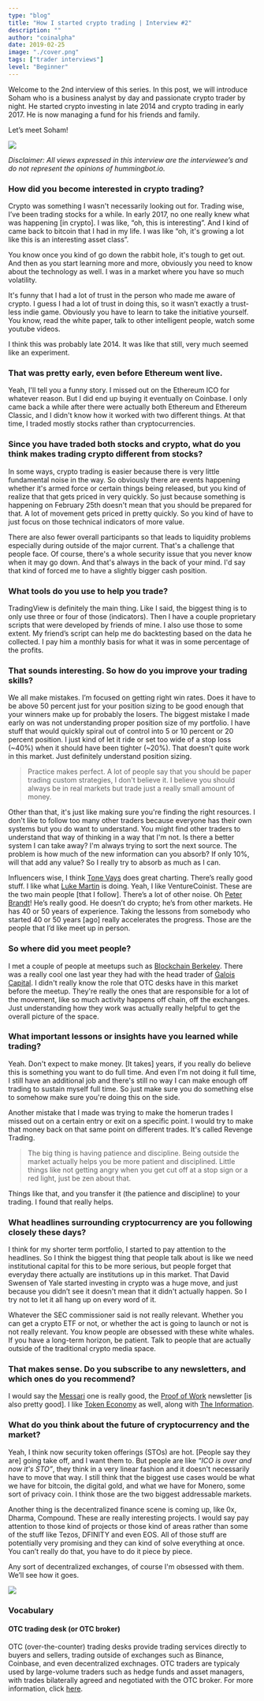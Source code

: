 ```yaml
---
type: "blog"
title: "How I started crypto trading | Interview #2"
description: ""
author: "coinalpha"
date: 2019-02-25
image: "./cover.png"
tags: ["trader interviews"]
level: "Beginner"
---
```


Welcome to the 2nd interview of this series. In this post, we will introduce Soham who is a business analyst by day and passionate crypto trader by night. He started crypto investing in late 2014 and crypto trading in early 2017. He is now managing a fund for his friends and family.

Let’s meet Soham!

![](./image1.png)

*Disclaimer: All views expressed in this interview are the interviewee’s and do not represent the opinions of hummingbot.io.*

### How did you become interested in crypto trading?

Crypto was something I wasn't necessarily looking out for. Trading wise, I’ve been trading stocks for a while. In early 2017, no one really knew what was happening [in crypto]. I was like, “oh, this is interesting”. And I kind of came back to bitcoin that I had in my life. I was like “oh, it's growing a lot like this is an interesting asset class”.

<!-- more -->

You know once you kind of go down the rabbit hole, it's tough to get out. And then as you start learning more and more, obviously you need to know about the technology as well. I was in a market where you have so much volatility.

It's funny that I had a lot of trust in the person who made me aware of crypto. I guess I had a lot of trust in doing this, so it wasn’t exactly a trust-less indie game. Obviously you have to learn to take the initiative yourself. You know, read the white paper, talk to other intelligent people, watch some youtube videos.

I think this was probably late 2014. It was like that still, very much seemed like an experiment.

### That was pretty early, even before Ethereum went live.

Yeah, I'll tell you a funny story. I missed out on the Ethereum ICO for whatever reason. But I did end up buying it eventually on Coinbase. I only came back a while after there were actually both Ethereum and Ethereum Classic, and I didn't know how it worked with two different things. At that time, I traded mostly stocks rather than cryptocurrencies.

### Since you have traded both stocks and crypto, what do you think makes trading crypto different from stocks?

In some ways, crypto trading is easier because there is very little fundamental noise in the way. So obviously there are events happening whether it's armed force or certain things being released, but you kind of realize that that gets priced in very quickly. So just because something is happening on February 25th doesn't mean that you should be prepared for that. A lot of movement gets priced in pretty quickly. So you kind of have to just focus on those technical indicators of more value.

There are also fewer overall participants so that leads to liquidity problems especially during outside of the major current. That's a challenge that people face. Of course, there's a whole security issue that you never know when it may go down. And that's always in the back of your mind. I'd say that kind of forced me to have a slightly bigger cash position.

### What tools do you use to help you trade?

TradingView is definitely the main thing. Like I said, the biggest thing is to only use three or four of those (indicators). Then I have a couple proprietary scripts that were developed by friends of mine. I also use those to some extent. My friend’s script can help me do backtesting based on the data he collected. I pay him a monthly basis for what it was in some percentage of the profits.

### That sounds interesting. So how do you improve your trading skills?

We all make mistakes. I’m focused on getting right win rates. Does it have to be above 50 percent just for your position sizing to be good enough that your winners make up for probably the losers. The biggest mistake I made early on was not understanding proper position size of my portfolio. I have stuff that would quickly spiral out of control into 5 or 10 percent or 20 percent position. I just kind of let it ride or set too wide of a stop loss (~40%) when it should have been tighter (~20%). That doesn't quite work in this market. Just definitely understand position sizing.

>Practice makes perfect. A lot of people say that you should be paper trading custom strategies, I don't believe it. I believe you should always be in real markets but trade just a really small amount of money.

Other than that, it's just like making sure you're finding the right resources. I don't like to follow too many other traders because everyone has their own systems but you do want to understand. You might find other traders to understand that way of thinking in a way that I'm not. Is there a better system I can take away? I'm always trying to sort the next source. The problem is how much of the new information can you absorb?  If only 10%, will that add any value? So I really try to absorb as much as I can.

Influencers wise, I think <a href="https://www.youtube.com/channel/UCbiWJYRg8luWHnmNkJRZEnw" target="_blank">Tone Vays</a> does great charting. There’s really good stuff. I like what <a href="https://twitter.com/venturecoinist" target="_blank">Luke Martin</a> is doing. Yeah, I like VentureCoinist. These are the two main people [that I follow]. There’s a lot of other noise. Oh <a href="https://twitter.com/PeterLBrandt" target="_blank">Peter Brandt</a>! He’s really good. He doesn’t do crypto; he’s from other markets. He has 40 or 50 years of experience. Taking the lessons from somebody who started 40 or 50 years [ago] really accelerates the progress. Those are the people that I’d like meet up in person.

### So where did you meet people?
I met a couple of people at meetups such as <a href="https://blockchain.berkeley.edu/" target="_blank">Blockchain Berkeley</a>. There was a really cool one last year they had with the head trader of <a href="https://galois.capital/" target="_blank">Galois Capital</a>. I didn't really know the role that OTC desks have in this market before the meetup. They're really the ones that are responsible for a lot of the movement, like so much activity happens off chain, off the exchanges. Just understanding how they work was actually really helpful to get the overall picture of the space.

### What important lessons or insights have you learned while trading?

Yeah. Don't expect to make money. [It takes] years, if you really do believe this is something you want to do full time. And even I'm not doing it full time, I still have an additional job and there's still no way I can make enough off trading to sustain myself full time. So just make sure you do something else to somehow make sure you're doing this on the side.

Another mistake that I made was trying to make the homerun trades I missed out on a certain entry or exit on a specific point. I would try to make that money back on that same point on different trades. It's called Revenge Trading.

>The big thing is having patience and discipline. Being outside the market actually helps you be more patient and disciplined. Little things like not getting angry when you get cut off at a stop sign or a red light, just be zen about that.

Things like that, and you transfer it (the patience and discipline) to your trading. I found that really helps.

### What headlines surrounding cryptocurrency are you following closely these days?

I think for my shorter term portfolio, I started to pay attention to the headlines. So I think the biggest thing that people talk about is like we need institutional capital for this to be more serious, but people forget that everyday there actually are institutions up in this market. That David Swensen of Yale started investing in crypto was a huge move, and just because you didn’t see it doesn't mean that it didn't actually happen. So I try not to let it all hang up on every word of it.

Whatever the SEC commissioner said is not really relevant. Whether you can get a crypto ETF or not, or whether the act is going to launch or not is not really relevant. You know people are obsessed with these white whales. If you have a long-term horizon, be patient. Talk to people that are actually outside of the traditional crypto media space.

### That makes sense. Do you subscribe to any newsletters, and which ones do you recommend?
I would say the <a href="https://messari.io/" target="_blank">Messari</a> one is really good, the <a href="https://proofofwork.news/" target="_blank">Proof of Work</a> newsletter [is also pretty good]. I like <a href="https://tokeneconomy.co" target="_blank">Token Economy</a> as well, along with <a href="https://www.theinformation.com/" target="_blank">The Information</a>.

### What do you think about the future of cryptocurrency and the market?
Yeah, I think now security token offerings (STOs) are hot. [People say they are] going take off, and I want them to. But people are like *“ICO is over and now it's STO”*, they think in a very linear fashion and it doesn't necessarily have to move that way. I still think that the biggest use cases would be what we have for bitcoin, the digital gold, and what we have for Monero, some sort of privacy coin. I think those are the two biggest addressable markets.

Another thing is the decentralized finance scene is coming up, like 0x, Dharma, Compound. These are really interesting projects. I would say pay attention to those kind of projects or those kind of areas rather than some of the stuff like Tezos, DFINITY and even EOS. All of those stuff are potentially very promising and they can kind of solve everything at once. You can’t really do that, you have to do it piece by piece.

Any sort of decentralized exchanges, of course I'm obsessed with them. We’ll see how it goes.

![](./image2.jpg)

### Vocabulary
#### OTC trading desk (or OTC broker)
OTC (over-the-counter) trading desks provide trading services directly to buyers and sellers, trading outside of exchanges such as Binance, Coinbase, and even decentralized exchnages. OTC traders are typicaly used by large-volume traders such as hedge funds and asset managers, with trades bilaterally agreed and negotiated with the OTC broker. For more information, click <a href="https://www.finder.com/otc-cryptocurrency-trading" target="_blank">here</a>.
